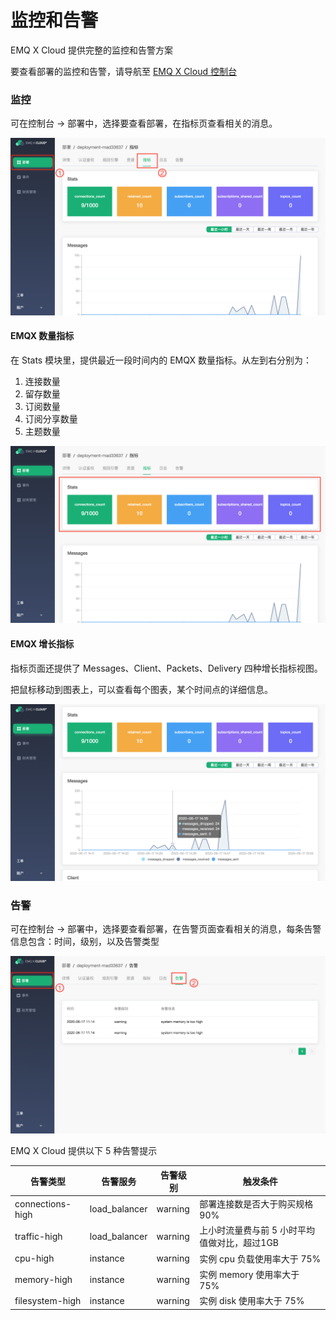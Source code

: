 # 监控和告警

EMQ X Cloud 提供完整的监控和告警方案 

要查看部署的监控和告警，请导航至 [EMQ X Cloud 控制台](https://cloud.emqx.io/console/)

### 监控

可在控制台 -> 部署中，选择要查看部署，在指标页查看相关的消息。

![metrics](../_assets/deployments/view_metrics.png)



#### EMQX 数量指标

在 Stats 模块里，提供最近一段时间内的 EMQX 数量指标。从左到右分别为：

1. 连接数量
2. 留存数量
3. 订阅数量
4. 订阅分享数量
5. 主题数量

![metrics_stats](../_assets/deployments/metrics_stats.png)


#### EMQX 增长指标

指标页面还提供了 Messages、Client、Packets、Delivery 四种增长指标视图。

把鼠标移动到图表上，可以查看每个图表，某个时间点的详细信息。

![metrics_line_detail](../_assets/deployments/metrics_line_detail.png)

### 告警

可在控制台 -> 部署中，选择要查看部署，在告警页面查看相关的消息，每条告警信息包含：时间，级别，以及告警类型

![main](../_assets/deployments/view_alert.png)

EMQ X Cloud 提供以下 5 种告警提示

| 告警类型              | 告警服务          | 告警级别  | 触发条件                                |
| ------------------- | ---------------- | -------- | ------------------------------------- |
| connections-high    | load_balancer    | warning  | 部署连接数是否大于购买规格 90%             |
| traffic-high        | load_balancer    | warning  | 上小时流量费与前 5 小时平均值做对比，超过1GB |
| cpu-high            | instance         | warning  | 实例 cpu 负载使用率大于 75%               |
| memory-high         | instance         | warning  | 实例 memory 使用率大于 75%               |
| filesystem-high     | instance         | warning  | 实例 disk 使用率大于 75%                 |
